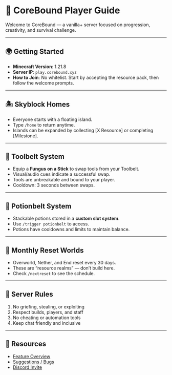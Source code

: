 # 🧭 CoreBound Player Guide

Welcome to CoreBound — a vanilla+ server focused on progression, creativity, and survival challenge.

---

## 🌍 Getting Started

- **Minecraft Version**: 1.21.8
- **Server IP**: `play.corebound.xyz`
- **How to Join**: No whitelist. Start by accepting the resource pack, then follow the welcome prompts.

---

## 🏝️ Skyblock Homes

- Everyone starts with a floating island.
- Type `/home` to return anytime.
- Islands can be expanded by collecting [X Resource] or completing [Milestone].

---

## 🧰 Toolbelt System

- Equip a **Fungus on a Stick** to swap tools from your Toolbelt.
- Visual/audio cues indicate a successful swap.
- Tools are unbreakable and bound to your player.
- Cooldown: 3 seconds between swaps.

---

## 🧪 Potionbelt System

- Stackable potions stored in a **custom slot system**.
- Use `/trigger potionbelt` to access.
- Potions have cooldowns and limits to maintain balance.

---

## 🌋 Monthly Reset Worlds

- Overworld, Nether, and End reset every 30 days.
- These are “resource realms” — don’t build here.
- Check `/nextreset` to see the schedule.

---

## 💬 Server Rules

1. No griefing, stealing, or exploiting
2. Respect builds, players, and staff
3. No cheating or automation tools
4. Keep chat friendly and inclusive

---

## 🔗 Resources

- [Feature Overview](../README.md)
- [Suggestions / Bugs](https://github.com/yourname/corebound/issues)
- [Discord Invite](#)
